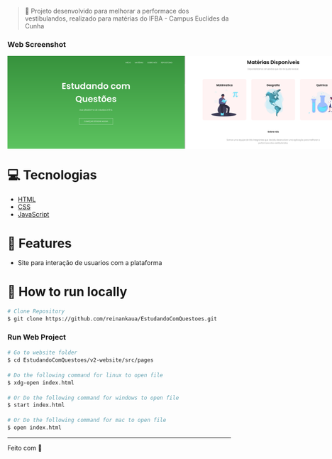 <!-- <p align="center">
   <img src="img/logo.png" alt="Proffy" width="280"/>
</p> -->

> :rocket: Projeto desenvolvido para melhorar a performace dos vestibulandos, realizado para matérias do IFBA - Campus Euclides da Cunha 

### Web Screenshot
<div style="display: flex; flex-direction: 'row'; align-items: 'center';">
   <img src="screenshots/homepage1.png" width="400px">
   <img src="screenshots/homepage2.png" width="400px">

</div>

# :computer: Tecnologias
<ul>
  <li><a href="https://developer.mozilla.org/en-US/docs/Web/HTML">HTML</a></li>
  <li><a href="https://developer.mozilla.org/en-US/docs/Web/CSS">CSS</a></li>
  <li><a href="https://developer.mozilla.org/en-US/docs/Web/JavaScript">JavaScript</a></li>
</ul>

# :rocket: Features

* Site para interação de usuarios com a plataforma
<!-- * Site para inscrição de professores e alunos.
* App para conectar professores e alunos.-->

# :construction_worker: How to run locally
```bash
# Clone Repository
$ git clone https://github.com/reinankaua/EstudandoComQuestoes.git
```

### Run Web Project

```bash
# Go to website folder 
$ cd EstudandoComQuestoes/v2-website/src/pages

# Do the following command for linux to open file
$ xdg-open index.html

# Or Do the following command for windows to open file
$ start index.html

# Or Do the following command for mac to open file
$ open index.html
```
<!--Vá para http://localhost:3000/ para ver o resultado.-->



---

Feito com 💜 
